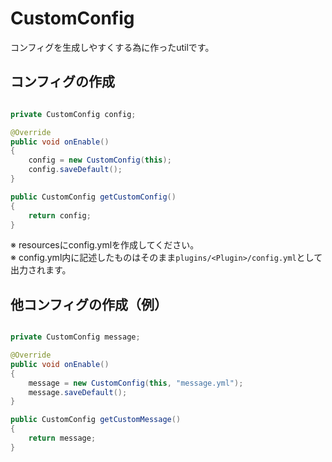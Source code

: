 # CustomConfig
コンフィグを生成しやすくする為に作ったutilです。


## コンフィグの作成  
```java

private CustomConfig config;

@Override
public void onEnable()
{
    config = new CustomConfig(this); 
    config.saveDefault();
}

public CustomConfig getCustomConfig()
{
    return config;
}
```  
※ resourcesにconfig.ymlを作成してください。  
※ config.yml内に記述したものはそのまま`plugins/<Plugin>/config.yml`として出力されます。

## 他コンフィグの作成（例）  
```java

private CustomConfig message;

@Override
public void onEnable()
{
    message = new CustomConfig(this, "message.yml"); 
    message.saveDefault();
}

public CustomConfig getCustomMessage()
{
    return message;
}
```  
